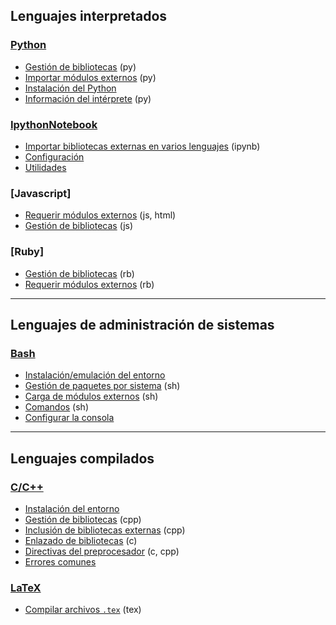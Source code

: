 ## Lenguajes interpretados

### [Python](https://github.com/mondeja/fullstack/tree/master/backend/src/005-entorno_de_ejecucion/python)
- [Gestión de bibliotecas](https://github.com/mondeja/fullstack/tree/master/backend/src/005-entorno_de_ejecucion/python/packages) (py)
- [Importar módulos externos](https://github.com/mondeja/fullstack/tree/master/backend/src/005-entorno_de_ejecucion/python/import) (py)
- [Instalación del Python](https://github.com/mondeja/fullstack/tree/master/backend/src/005-entorno_de_ejecucion/python/install)
- [Información del intérprete](https://github.com/mondeja/fullstack/tree/master/backend/src/005-entorno_de_ejecucion/python/interprete) (py)

### [IpythonNotebook](https://github.com/mondeja/fullstack/tree/master/backend/src/005-entorno_de_ejecucion/ipynb)
- [Importar bibliotecas externas en varios lenguajes](https://github.com/mondeja/fullstack/tree/master/backend/src/005-entorno_de_ejecucion/ipynb/import) (ipynb)
- [Configuración](https://github.com/mondeja/fullstack/tree/master/backend/src/005-entorno_de_ejecucion/ipynb/config.md)
- [Utilidades](https://github.com/mondeja/fullstack/tree/master/backend/src/005-entorno_de_ejecucion/ipynb/utils.md)

### [Javascript]
- [Requerir módulos externos](https://github.com/mondeja/fullstack/tree/master/backend/src/005-entorno_de_ejecucion/javascript/packages) (js, html)
- [Gestión de bibliotecas](https://github.com/mondeja/fullstack/tree/master/backend/src/005-entorno_de_ejecucion/javascript/packages) (js)

### [Ruby]
- [Gestión de bibliotecas](https://github.com/mondeja/fullstack/tree/master/backend/src/005-entorno_de_ejecucion/ruby/packages) (rb)
- [Requerir módulos externos](https://github.com/mondeja/fullstack/tree/master/backend/src/005-entorno_de_ejecucion/ruby/require) (rb)

______________________________________

## Lenguajes de administración de sistemas

### [Bash](https://github.com/mondeja/fullstack/tree/master/backend/src/005-entorno_de_ejecucion/bash)
- [Instalación/emulación del entorno](https://github.com/mondeja/fullstack/tree/master/backend/src/005-entorno_de_ejecucion/bash/install.md)
- [Gestión de paquetes por sistema](https://github.com/mondeja/fullstack/tree/master/backend/src/005-entorno_de_ejecucion/bash/packages) (sh)
- [Carga de módulos externos](https://github.com/mondeja/fullstack/tree/master/backend/src/005-entorno_de_ejecucion/bash/source) (sh)
- [Comandos](https://github.com/mondeja/fullstack/tree/master/backend/src/005-entorno_de_ejecucion/bash/config.md) (sh)
- [Configurar la consola](https://github.com/mondeja/fullstack/tree/master/backend/src/005-entorno_de_ejecucion/bash/commands.md)

______________________________________

## Lenguajes compilados

### [C/C++](https://github.com/mondeja/fullstack/tree/master/backend/src/005-entorno_de_ejecucion/c)
- [Instalación del entorno](https://github.com/mondeja/fullstack/tree/master/backend/src/005-entorno_de_ejecucion/c/install)
- [Gestión de bibliotecas](https://github.com/mondeja/fullstack/tree/master/backend/src/005-entorno_de_ejecucion/c/packages) (cpp)
- [Inclusión de bibliotecas externas](https://github.com/mondeja/fullstack/tree/master/backend/src/005-entorno_de_ejecucion/c/include) (cpp)
- [Enlazado de bibliotecas](https://github.com/mondeja/fullstack/tree/master/backend/src/005-entorno_de_ejecucion/c/linking) (c)
- [Directivas del preprocesador](https://github.com/mondeja/fullstack/tree/master/backend/src/005-entorno_de_ejecucion/c/preprocessor) (c, cpp)
- [Errores comunes](https://github.com/mondeja/fullstack/tree/master/backend/src/005-entorno_de_ejecucion/c/errors)

### [LaTeX](https://github.com/mondeja/fullstack/tree/master/backend/src/005-entorno_de_ejecucion/tex)
- [Compilar archivos `.tex`](https://github.com/mondeja/fullstack/tree/master/backend/src/005-entorno_de_ejecucion/tex/compilar) (tex)

